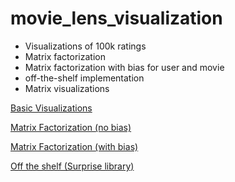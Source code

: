 # movie_lens_visualization
- Visualizations of 100k ratings
- Matrix factorization
- Matrix factorization with bias for user and movie
- off-the-shelf implementation
- Matrix visualizations

[Basic Visualizations](Project2DataVisualization.ipynb)

[Matrix Factorization (no bias)](5.1.ipynb)

[Matrix Factorization (with bias)](5.2.ipynb)

[Off the shelf (Surprise library)](MovieLens.ipynb)
